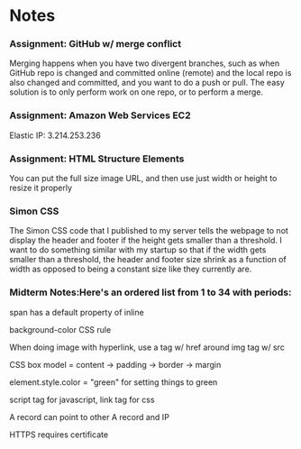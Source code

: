 # Notes

### Assignment: GitHub w/ merge conflict

Merging happens when you have two divergent branches, such as when GitHub repo is changed and committed online (remote) and the local repo is also changed and committed, and you want to do a push or pull. The easy solution is to only perform work on one repo, or to perform a merge.

### Assignment: Amazon Web Services EC2

Elastic IP: 3.214.253.236 

### Assignment: HTML Structure Elements

You can put the full size image URL, and then use just width or height to resize it properly

### Simon CSS

The Simon CSS code that I published to my server tells the webpage to not display the header and footer if the height gets smaller than a threshold. I want to do something similar with my startup so that if the width gets smaller than a threshold, the header and footer size shrink as a function of width as opposed to being a constant size like they currently are.

### Midterm Notes:Here's an ordered list from 1 to 34 with periods:

span has a default property of inline

background-color CSS rule

When doing image with hyperlink, use a tag w/ href around img tag w/ src

CSS box model = content -> padding -> border -> margin

element.style.color = "green" for setting things to green

script tag for javascript, link tag for css

A record can point to other A record and IP

HTTPS requires certificate

